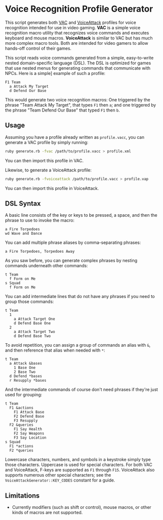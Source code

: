 Voice Recognition Profile Generator
===================================

This script generates both [VAC](https://www.dwvac.com) and
[VoiceAttack](https://voiceattack.com) profiles for voice recognition intended
for use in video gaming. **VAC** is a simple voice recognition macro utility
that recognizes voice commands and executes keyboard and mouse macros.
**VoiceAttack** is similar to VAC but has much more complex macro tools. Both
are intended for video gamers to allow hands-off control of their games.

This script reads voice commands generated from a simple, easy-to-write nested
domain-specific language (DSL). The DSL is optimized for games that use nested
menus for generating commands that communicate with NPCs. Here is a simple]
example of such a profile:

```
F1 Team
  a Attack My Target
  d Defend Our Base
```

This would generate two voice recognition macros: One triggered by the phrase
"Team Attack My Target", that types `F1` then `a`; and one triggered by the
phrase "Team Defend Our Base" that typed `F1` then `b`.

Usage
-----

Assuming you have a profile already written as `profile.vacc`, you can generate
a VAC profile by simply running:

``` sh
ruby generate.rb -fvac /path/to/profile.vacc > profile.xml
```

You can then import this profile in VAC.

Likewise, to generate a VoiceAttack profile:

``` sh
ruby generate.rb -fvoiceattack /path/to/profile.vacc > profile.vap
```

You can then import this profile in VoiceAttack.

DSL Syntax
----------

A basic line consists of the key or keys to be pressed, a space, and then the
phrase to use to invoke the macro:

```
a Fire Torpedoes
wd Wave and Dance
```

You can add multiple phrase aliases by comma-separating phrases:

```
a Fire Torpedoes, Torpedoes Away
```

As you saw before, you can generate complex phrases by nesting commands
underneath other commands:

```
t Team
  f Form on Me
s Squad
  f Form on Me
```

You can add intermediate lines that do not have any phrases if you need to group
those commands:

```
t Team
  1
    a Attack Target One
    d Defend Base One
  2
    a Attack Target Two
    d Defend Base Two
```

To avoid repetition, you can assign a group of commands an alias with `&`, and
then reference that alias when needed with `*`:

```
t Team
  a Attack &bases
    1 Base One
    2 Base Two
  d Defend *bases
  r Resupply *bases
```

And the intermediate commands of course don't need phrases if they're just used
for grouping:

```
t Team
  F1 &actions
    F1 Attack Base
    F2 Defend Base
    F3 Resupply
  F2 &queries
    F1 Say Health
    F2 Say Weapons
    F3 Say Location
s Squad
  F1 *actions
  F2 *queries

```

Lowercase characters, numbers, and symbols in a keystroke simply type those
characters. Uppercase is used for special characters. For both VAC and
VoiceAttack, F-keys are supported as `F1` through `F15`. VoiceAttack also
supports numerous other special characters; see the
`VoiceAttackGenerator::KEY_CODES` constant for a guide.

Limitations
-----------

* Currently modifiers (such as shift or control), mouse macros, or other kinds
  of macros are not supported.
